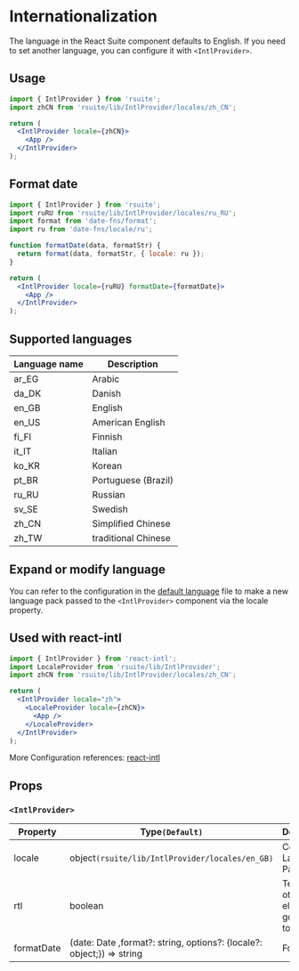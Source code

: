 # Internationalization

The language in the React Suite component defaults to English. If you need to set another language, you can configure it with `<IntlProvider>`.

## Usage

```jsx
import { IntlProvider } from 'rsuite';
import zhCN from 'rsuite/lib/IntlProvider/locales/zh_CN';

return (
  <IntlProvider locale={zhCN}>
    <App />
  </IntlProvider>
);
```

## Format date

```jsx
import { IntlProvider } from 'rsuite';
import ruRU from 'rsuite/lib/IntlProvider/locales/ru_RU';
import format from 'date-fns/format';
import ru from 'date-fns/locale/ru';

function formatDate(data, formatStr) {
  return format(data, formatStr, { locale: ru });
}

return (
  <IntlProvider locale={ruRU} formatDate={formatDate}>
    <App />
  </IntlProvider>
);
```

## Supported languages

| Language name | Description         |
| ------------- | ------------------- |
| ar_EG         | Arabic              |
| da_DK         | Danish              |
| en_GB         | English             |
| en_US         | American English    |
| fi_FI         | Finnish             |
| it_IT         | Italian             |
| ko_KR         | Korean              |
| pt_BR         | Portuguese (Brazil) |
| ru_RU         | Russian             |
| sv_SE         | Swedish             |
| zh_CN         | Simplified Chinese  |
| zh_TW         | traditional Chinese |

## Expand or modify language

You can refer to the configuration in the [default language](https://github.com/rsuite/rsuite/blob/master/src/IntlProvider/locales/default.ts) file to make a new language pack passed to the `<IntlProvider>` component via the locale property.

## Used with react-intl

```jsx
import { IntlProvider } from 'react-intl';
import LocaleProvider from 'rsuite/lib/IntlProvider';
import zhCN from 'rsuite/lib/IntlProvider/locales/zh_CN';

return (
  <IntlProvider locale="zh">
    <LocaleProvider locale={zhCN}>
      <App />
    </LocaleProvider>
  </IntlProvider>
);
```

More Configuration references: [react-intl](https://github.com/yahoo/react-intl)

## Props

### `<IntlProvider>`

| Property   | Type`(Default)`                                                       | Description                                    |
| ---------- | --------------------------------------------------------------------- | ---------------------------------------------- |
| locale     | object`(rsuite/lib/IntlProvider/locales/en_GB)`                       | Configure Language Pack                        |
| rtl        | boolean                                                               | Text and other elements go from left to right. |
| formatDate | (date: Date ,format?: string, options?: {locale?: object;}) => string | Format date                                    |
